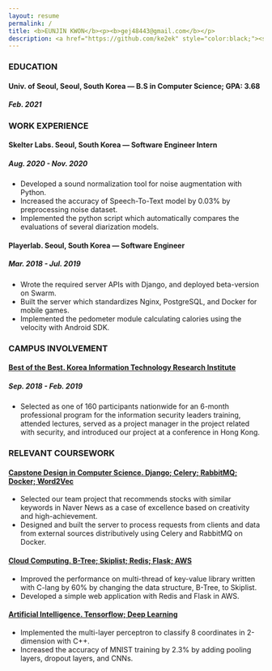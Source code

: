 ```yaml
---
layout: resume
permalink: /
title: <b>EUNJIN KWON</b><p><b>gej48443@gmail.com</b></p>
description: <a href="https://github.com/ke2ek" style="color:black;"><span><b>https://github.com/ke2ek</b></span></a><br><span><b>Programming Languages.</b>&nbsp;C++; Python3</span><br><span><b>Skills.</b>&nbsp;Linux; Git; Bazel; Docker; Amazon Web Service</span>
---
```


### EDUCATION

#### **Univ. of Seoul**, Seoul, South Korea — B.S in Computer Science; GPA: 3.68

##### Feb. 2021

### WORK EXPERIENCE

#### **Skelter Labs**. Seoul, South Korea — Software Engineer Intern

##### Aug. 2020 -  Nov. 2020

- Developed a sound normalization tool for noise augmentation with Python.
- Increased the accuracy of Speech-To-Text model by 0.03% by preprocessing noise dataset.
- Implemented the python script which automatically compares the evaluations of several diarization models.

#### **Playerlab**. Seoul, South Korea — Software Engineer

##### Mar. 2018 - Jul. 2019

- Wrote the required server APIs with Django, and deployed beta-version on Swarm.
- Built the server which standardizes Nginx, PostgreSQL, and Docker for mobile games.
- Implemented the pedometer module calculating calories using the velocity with Android SDK.


### CAMPUS INVOLVEMENT

#### [**Best of the Best**. Korea Information Technology Research Institute](https://github.com/ke2ek/BoB-7th)

##### Sep. 2018 - Feb. 2019

- Selected as one of 160 participants nationwide for an 6-month professional program for the information security leaders training, attended lectures, served as a project manager in the project related with security, and introduced our project at a conference in Hong Kong.
<!-- - Implemented the WLAN scan tool with Qt5 to improve the open-source, Airodump-ng, visually. -->
<!-- - Developed the reversing tool analyzing Windows Artifacts using public incident indicators with Python. -->

### RELEVANT COURSEWORK

#### [**Capstone Design in Computer Science**. Django; Celery; RabbitMQ; Docker; Word2Vec](https://github.com/ke2ek/CourseProjects/tree/master/2020-1st-Term-Capstone)

- Selected our team project that recommends stocks with similar keywords in Naver News as a case of excellence based on creativity and high-achievement.
- Designed and built the server to process requests from clients and data from external sources distributively using Celery and RabbitMQ on Docker.


#### [**Cloud Computing**. B-Tree; Skiplist; Redis; Flask; AWS](https://github.com/ke2ek/CourseProjects/tree/master/2020-1st-Term-CloudComputing)

- Improved the performance on multi-thread of key-value library written with C-lang by 60% by changing the data structure, B-Tree, to Skiplist.
- Developed a simple web application with Redis and Flask in AWS.

#### [**Artificial Intelligence**. Tensorflow; Deep Learning](https://github.com/ke2ek/CourseProjects/tree/master/2019-2nd-Term-basicAI)

- Implemented the multi-layer perceptron to classify 8 coordinates in 2-dimension with C++.
- Increased the accuracy of MNIST training by 2.3% by adding pooling layers, dropout layers, and CNNs.
